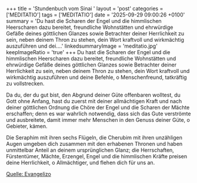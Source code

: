 +++
title = 'Stundenbuch vom Sinai  '
layout = 'post'
categories = ['MEDITATIO']
tags = ['MEDITATIO']
date = '2025-09-29 09:00:26 +0100'
summary = 'Du hast die Scharen der Engel und die himmlischen Heerscharen dazu bereitet, freundliche Wohnstätten und ehrwürdige Gefäße deines göttlichen Glanzes sowie Betrachter deiner Herrlichkeit zu sein, neben deinem Thron zu stehen, dein Wort kraftvoll und wirkmächtig auszuführen und dei....'
linkedsummaryImage = 'meditatio.jpg'
keepImageRatio = 'true'
+++
Du hast die Scharen der Engel und die himmlischen Heerscharen dazu bereitet, freundliche Wohnstätten und ehrwürdige Gefäße deines göttlichen Glanzes sowie Betrachter deiner Herrlichkeit zu sein, neben deinem Thron zu stehen, dein Wort kraftvoll und wirkmächtig auszuführen und deine Befehle, o Menschenfreund, tatkräftig zu vollstrecken.<!--more-->
 
Da du, der du gut bist, den Abgrund deiner Güte offenbaren wolltest, du Gott ohne Anfang, hast du zuerst mit deiner allmächtigen Kraft und nach deiner göttlichen Ordnung die Chöre der Engel und die Scharen der Mächte erschaffen; denn es war wahrlich notwendig, dass sich das Gute verströmte und ausbreitete, damit immer mehr Menschen in den Genuss deiner Güte, o Gebieter, kämen.
 
Die Seraphim mit ihren sechs Flügeln, die Cherubim mit ihren unzähligen Augen umgeben dich zusammen mit den erhabenen Thronen und haben unmittelbar Anteil an deinem ursprünglichen Glanz; die Herrschaften, Fürstentümer, Mächte, Erzengel, Engel und die himmlischen Kräfte preisen deine Herrlichkeit, o Allmächtiger, und flehen dich für uns an.



[Quelle: Evangelizo](https://evangeliumtagfuertag.org/DE/gospel)
